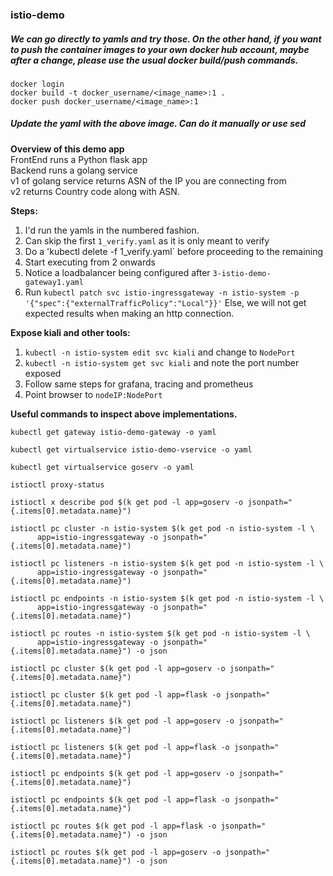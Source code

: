 ### istio-demo

##### We can go directly to yamls and try those. On the other hand, if you want to push the container images to your own docker hub account, maybe after a change, please use the usual docker build/push commands.
```
docker login
docker build -t docker_username/<image_name>:1 .
docker push docker_username/<image_name>:1
```
##### Update the yaml with the above image. Can do it manually or use sed

**Overview of this demo app** \
FrontEnd runs a Python flask app \
Backend runs a golang service \
v1 of golang service returns ASN of the IP you are connecting from \
v2 returns Country code along with ASN.

**Steps:**
1. I'd run the yamls in the numbered fashion.
2. Can skip the first `1_verify.yaml` as it is only meant to verify
3. Do a 'kubectl delete -f 1_verify.yaml` before proceeding to the remaining
4. Start executing from 2 onwards
5. Notice a loadbalancer being configured after `3-istio-demo-gateway1.yaml` 
6. Run `kubectl patch svc istio-ingressgateway -n istio-system -p '{"spec":{"externalTrafficPolicy":"Local"}}'`
   Else, we will not get expected results when making an http connection.
   
**Expose kiali and other tools:**
1. `kubectl -n istio-system edit svc kiali` and change to `NodePort`
2. `kubectl -n istio-system get svc kiali` and note the port number exposed
3. Follow same steps for grafana, tracing and prometheus
4. Point browser to `nodeIP:NodePort`

**Useful commands to inspect above implementations.**

```
kubectl get gateway istio-demo-gateway -o yaml

kubectl get virtualservice istio-demo-vservice -o yaml

kubectl get virtualservice goserv -o yaml
```

```
istioctl proxy-status

istioctl x describe pod $(k get pod -l app=goserv -o jsonpath="{.items[0].metadata.name}")

istioctl pc cluster -n istio-system $(k get pod -n istio-system -l \
      app=istio-ingressgateway -o jsonpath="{.items[0].metadata.name}")

istioctl pc listeners -n istio-system $(k get pod -n istio-system -l \
      app=istio-ingressgateway -o jsonpath="{.items[0].metadata.name}")

istioctl pc endpoints -n istio-system $(k get pod -n istio-system -l \
      app=istio-ingressgateway -o jsonpath="{.items[0].metadata.name}")

istioctl pc routes -n istio-system $(k get pod -n istio-system -l \
      app=istio-ingressgateway -o jsonpath="{.items[0].metadata.name}") -o json

istioctl pc cluster $(k get pod -l app=goserv -o jsonpath="{.items[0].metadata.name}")

istioctl pc cluster $(k get pod -l app=flask -o jsonpath="{.items[0].metadata.name}")

istioctl pc listeners $(k get pod -l app=goserv -o jsonpath="{.items[0].metadata.name}")

istioctl pc listeners $(k get pod -l app=flask -o jsonpath="{.items[0].metadata.name}")

istioctl pc endpoints $(k get pod -l app=goserv -o jsonpath="{.items[0].metadata.name}")

istioctl pc endpoints $(k get pod -l app=flask -o jsonpath="{.items[0].metadata.name}")

istioctl pc routes $(k get pod -l app=flask -o jsonpath="{.items[0].metadata.name}") -o json

istioctl pc routes $(k get pod -l app=goserv -o jsonpath="{.items[0].metadata.name}") -o json
```
